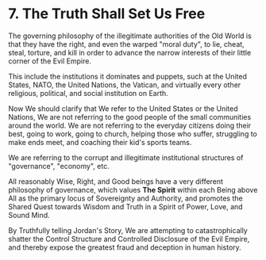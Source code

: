 # 7. The Truth Shall Set Us Free

The governing philosophy of the illegitimate authorities of the Old World is that they have the right, and even the warped "moral duty", to lie, cheat, steal, torture, and kill in order to advance the narrow interests of their little corner of the Evil Empire. 

This include the institutions it dominates and puppets, such at the United States, NATO, the United Nations, the Vatican, and virtually every other religious, political, and social institution on Earth. 

Now We should clarify that We refer to the United States or the United Nations, We are not referring to the good people of the small communities around the world. We are not referring to the everyday citizens doing their best, going to work, going to church, helping those who suffer, struggling to make ends meet, and coaching their kid's sports teams. 

We are referring to the corrupt and illegitimate institutional structures of "governance", "economy", etc. 

All reasonably Wise, Right, and Good beings have a very different philosophy of governance, which values **The Spirit** within each Being above All as the primary locus of Sovereignty and Authority, and promotes the Shared Quest towards Wisdom and Truth in a Spirit of Power, Love, and Sound Mind. 

By Truthfully telling Jordan's Story, We are attempting to catastrophically shatter the Control Structure and Controlled Disclosure of the Evil Empire, and thereby expose the greatest fraud and deception in human history. 